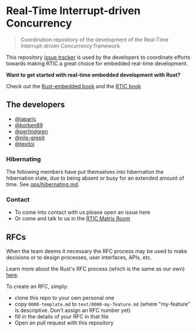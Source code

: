 # Real-Time Interrupt-driven Concurrency

> Coordination repository of the development of the
  Real-Time Interrupt-driven Concurrency framework

This repository [issue tracker] is used by the developers to coordinate efforts
towards making RTIC a great choice for embedded real-time development.

[issue tracker]: https://github.com/rtic-rs/rfcs/issues

**Want to get started with real-time embedded development with Rust?**

Check out the [Rust-embedded book][book] and the [RTIC book][rtic]

[book]: https://docs.rust-embedded.org/book
[rtic]: https://rtic.rs

## The developers

- [@japaric](https://github.com/japaric)
- [@korken89](https://github.com/korken89)
- [@perlindgren](https://github.com/perlindgren)
- [@nils-grepit](https://github.com/nils-grepit)
- [@texitoi](https://github.com/texitoi)

### Hibernating

The following members have put themselves into hibernation the hibernation state,
due to being absent or busy for an extended amount of time.
See [ops/hibernating.md](https://github.com/rtic-rs/rfcs/blob/master/ops/hibernating.md).

### Contact

- To come into contact with us please open an issue here
- Or come and talk to us in the [RTIC Matrix Room]

[RTIC Matrix Room]: https://matrix.to/#/!yafYEipFNsXDdwiHMT:matrix.org

## RFCs

When the team deems it necessary the RFC process may be used to make decisions
or to design processes, user interfaces, APIs, etc.

Learn more about the Rust's RFC process (which is the same as our own) [here][rust-rfc].

[rust-rfc]: https://rust-lang.github.io/rfcs/

To create an RFC, simply:

- clone this repo to your own personal one
- copy `0000-template.md` to `text/0000-my-feature.md` (where "my-feature" is
  descriptive. Don't assign an RFC number yet)
- fill in the details of your RFC in that file
- Open an pull request with this repository
